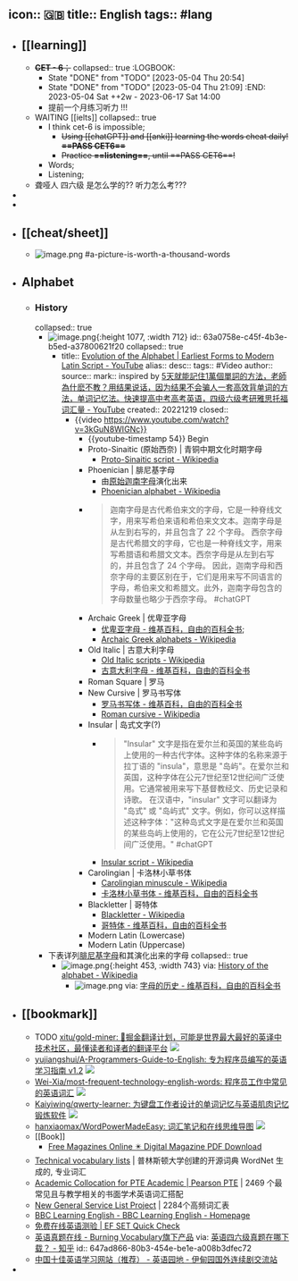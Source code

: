 icon:: 🇬🇧
title:: English
tags:: #lang
-
- ## [[learning]]
  - ~~**CET - 6**；~~
    collapsed:: true
    :LOGBOOK:
    * State "DONE" from "TODO" [2023-05-04 Thu 20:54]
    * State "DONE" from "TODO" [2023-05-04 Thu 21:09]
    :END:
    2023-05-04 Sat ++2w - 2023-06-17 Sat 14:00
    - 提前一个月练习听力 !!!
  - WAITING [[ielts]]
    collapsed:: true
    - I think cet-6 is impossible;
      - ~~Using [[chatGPT]] and [[anki]] learning the words cheat daily! **==PASS CET6==**~~
      - ~~Practice **==listening==**, until ==PASS CET6==!~~
    - Words;
    - Listening;
  - 聋哑人 四六级 是怎么学的?? 听力怎么考???
-
-
- ## [[cheat/sheet]]
  - ![image.png](../assets/works/english-alphabet-cheat-sheet.excalidraw.png)
    #a-picture-is-worth-a-thousand-words
- ## Alphabet
  - ### History
    collapsed:: true
    - ![image.png](../assets/english/alphabet_2000px.png){:height 1077, :width 712}
      id:: 63a0758e-c45f-4b3e-b5ed-a37800621f20
      collapsed:: true
      - title:: [Evolution of the Alphabet | Earliest Forms to Modern Latin Script - YouTube](https://www.youtube.com/watch?v=3kGuN8WIGNc)
        alias::
        desc::
        tags:: #Video
        author::
        source::
        mark:: inspired by [5天就能記住1萬個單詞的方法，老師為什麽不教？用结果说话，因为结果不会骗人一套高效背单词的方法，单词记忆法。快速提高中考高考英语，四级六级考研雅思托福词汇量 - YouTube](https://www.youtube.com/watch?v=AFgZbU3AhlY&t=264s)
        created:: 20221219
        closed::
        - {{video https://www.youtube.com/watch?v=3kGuN8WIGNc}}
          - {{youtube-timestamp 54}} Begin
          - Proto-Sinaitic (原始西奈) | 青铜中期文化时期字母
            - [Proto-Sinaitic script - Wikipedia](https://en.wikipedia.org/wiki/Proto-Sinaitic_script)
          - Phoenician | 腓尼基字母
            - 由[原始迦南字母](https://zh.wikipedia.org/wiki/%E5%8E%9F%E5%A7%8B%E8%BF%A6%E5%8D%97%E5%AD%97%E6%AF%8D)演化出来
            - [Phoenician alphabet - Wikipedia](https://en.wikipedia.org/wiki/Phoenician_alphabet)
          - >迦南字母是古代希伯来文的字母，它是一种脊线文字，用来写希伯来语和希伯来文文本。迦南字母是从左到右写的，并且包含了 22 个字母。
            西奈字母是古代希腊文的字母，它也是一种脊线文字，用来写希腊语和希腊文文本。西奈字母是从左到右写的，并且包含了 24 个字母。
            因此，迦南字母和西奈字母的主要区别在于，它们是用来写不同语言的字母，希伯来文和希腊文。此外，迦南字母包含的字母数量也略少于西奈字母。
            #chatGPT
          - Archaic Greek | 优卑亚字母
            - [优卑亚字母 - 维基百科，自由的百科全书](https://zh.wikipedia.org/wiki/%E5%84%AA%E5%8D%91%E4%BA%9E%E5%AD%97%E6%AF%8D);
            - [Archaic Greek alphabets - Wikipedia](https://en.wikipedia.org/wiki/Archaic_Greek_alphabets)
          - Old Italic | 古意大利字母
            - [Old Italic scripts - Wikipedia](https://en.wikipedia.org/wiki/Old_Italic_scripts)
            - [古意大利字母 - 维基百科，自由的百科全书](https://zh.wikipedia.org/wiki/%E5%8F%A4%E6%84%8F%E5%A4%A7%E5%88%A9%E5%AD%97%E6%AF%8D)
          - Roman Square | 罗马
          - New Cursive | 罗马书写体
            - [罗马书写体 - 维基百科，自由的百科全书](https://zh.wikipedia.org/wiki/%E7%BD%97%E9%A9%AC%E4%B9%A6%E5%86%99%E4%BD%93)
            - [Roman cursive - Wikipedia](https://en.wikipedia.org/wiki/Roman_cursive)
          - Insular | 岛式文字(?)
            - >"Insular" 文字是指在爱尔兰和英国的某些岛屿上使用的一种古代字体。这种字体的名称来源于拉丁语的 "insula"，意思是 "岛屿"。在爱尔兰和英国，这种字体在公元7世纪至12世纪间广泛使用。它通常被用来写下基督教经文、历史记录和诗歌。
              在汉语中，"insular" 文字可以翻译为 "岛式" 或 "岛屿式" 文字。例如，你可以这样描述这种字体："这种岛式文字是在爱尔兰和英国的某些岛屿上使用的，它在公元7世纪至12世纪间广泛使用。"
              #chatGPT
            - [Insular script - Wikipedia](https://en.wikipedia.org/wiki/Insular_script)
          - Carolingian | 卡洛林小草书体
            - [Carolingian minuscule - Wikipedia](https://en.wikipedia.org/wiki/Carolingian_minuscule)
            - [卡洛林小草书体 - 维基百科，自由的百科全书](https://zh.wikipedia.org/wiki/%E5%8D%A1%E6%B4%9B%E6%9E%97%E5%B0%8F%E8%8D%89%E4%B9%A6%E4%BD%93)
          - Blackletter | 哥特体
            - [Blackletter - Wikipedia](https://en.wikipedia.org/wiki/Blackletter)
            - [哥特体 - 维基百科，自由的百科全书](https://zh.wikipedia.org/wiki/%E5%93%A5%E7%89%B9%E4%BD%93)
          - Modern Latin (Lowercase)
          - Modern Latin (Uppercase)
    - 下表详列[腓尼基字母](https://zh.wikipedia.org/wiki/%E8%85%93%E5%B0%BC%E5%9F%BA%E5%AD%97%E6%AF%8D)和其演化出来的字母
      collapsed:: true
      - ![image.png](../assets/english/image_1671455955487_0.png){:height 453, :width 743}
        via: [History of the alphabet - Wikipedia](https://en.wikipedia.org/wiki/History_of_the_alphabet)
        - ![image.png](../assets/english/image_1671456429406_0.png)
          via: [字母的历史 - 维基百科，自由的百科全书](https://zh.wikipedia.org/wiki/%E5%AD%97%E6%AF%8D%E7%9A%84%E6%AD%B7%E5%8F%B2)
- ## [[bookmark]]
  - TODO [xitu/gold-miner: 🥇掘金翻译计划，可能是世界最大最好的英译中技术社区，最懂读者和译者的翻译平台](https://github.com/xitu/gold-miner) ![](https://img.shields.io/github/stars/xitu/gold-miner)
  - [yujiangshui/A-Programmers-Guide-to-English: 专为程序员编写的英语学习指南 v1.2](https://github.com/yujiangshui/A-Programmers-Guide-to-English) ![](https://img.shields.io/github/stars/yujiangshui/A-Programmers-Guide-to-English)
  - [Wei-Xia/most-frequent-technology-english-words: 程序员工作中常见的英语词汇](https://github.com/Wei-Xia/most-frequent-technology-english-words) ![](https://img.shields.io/github/stars/Wei-Xia/most-frequent-technology-english-words)
  - [Kaiyiwing/qwerty-learner: 为键盘工作者设计的单词记忆与英语肌肉记忆锻炼软件](https://github.com/Kaiyiwing/qwerty-learner) ![](https://img.shields.io/github/stars/Kaiyiwing/qwerty-learner)
  - [hanxiaomax/WordPowerMadeEasy: 词汇笔记和在线思维导图](https://github.com/hanxiaomax/WordPowerMadeEasy) ![](https://img.shields.io/github/stars/hanxiaomax/WordPowerMadeEasy)
  - [[Book]]
    - [Free Magazines Online ✴️ Digital Magazine PDF Download](https://freemagazines.top/)
  - [Technical vocabulary lists](https://www.eapfoundation.com/vocab/other/lists/)  | 普林斯顿大学创建的开源词典 WordNet 生成的, 专业词汇
  - [Academic Collocation for PTE Academic | Pearson PTE](https://www.pearsonpte.com/teachers/academic-collocation) | 2469 个最常见且与教学相关的书面学术英语词汇搭配
  - [New General Service List Project](http://www.newgeneralservicelist.org/) | 2284个高频词汇表
  - [BBC Learning English - BBC Learning English - Homepage](https://www.bbc.co.uk/learningenglish)
  - [免费在线英语测验 | EF SET Quick Check](https://www.efset.org/zh/quick-check/)
  - [英语真题在线 - Burning Vocabulary旗下产品](https://zhenti.burningvocabulary.com/) via: [英语四六级真题在哪下载？ - 知乎](https://www.zhihu.com/question/65767155)
    id:: 647ad866-80b3-454e-be1e-a008b3dfec72
  - [中国十佳英语学习网站（推荐） - 英语园地 - 伊甸园国外连续剧交流站](http://bbs.sfile2012.com/viewthread.php?tid=356243&extra=page%3D1)
-